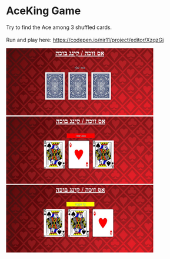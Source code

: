 # AceKing Game
Try to find the Ace among 3 shuffled cards.
<br/>                                             
Run and play here: 
https://codepen.io/nir11/project/editor/XzqzGj
<br/>                                             
                                                    
<div style="width:100%;">                                                  
  <img src="Exe4/Screenshots/image1.JPG" width="400" style="position:relative;">
  <img src="Exe4/Screenshots/image2.JPG" width="400" style="position:relative;">
  <img src="Exe4/Screenshots/image3.JPG" width="400" style="position:relative;">
</div>
